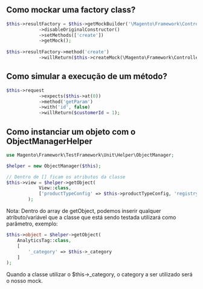 ## Como mockar uma factory class?

```php
$this->resultFactory = $this->getMockBuilder('\Magento\Framework\Controller\ResultFactory')
            ->disableOriginalConstructor()
            ->setMethods(['create'])
            ->getMock();
            
$this->resultFactory->method('create')
            ->willReturn($this->createMock(\Magento\Framework\Controller\Result\Redirect::class));
```

## Como simular a execução de um método?

```php
$this->request
            ->expects($this->at(0))
            ->method('getParam')
            ->with('id', false)
            ->willReturn($customerId = 1);
```

## Como instanciar um objeto com o ObjectManagerHelper

```php
use Magento\Framework\TestFramework\Unit\Helper\ObjectManager;

$helper = new ObjectManager($this);

// Dentro de [] ficam os atributos da classe
$this->view = $helper->getObject(
            View::class,
            ['productTypeConfig' => $this->productTypeConfig, 'registry' => $this->registryMock]
        );
```

Nota: Dentro do array de getObject, podemos inserir qualquer atributo/variável que a classe que está sendo testada utilizará como parâmetro, exemplo:

```php
$this->object = $helper->getObject(
    AnalyticsTag::class,
    [
        '_category' => $this->_category
    ]
);
```

Quando a classe utilizar o $this->_category, o category a ser utilizado será o nosso mock.